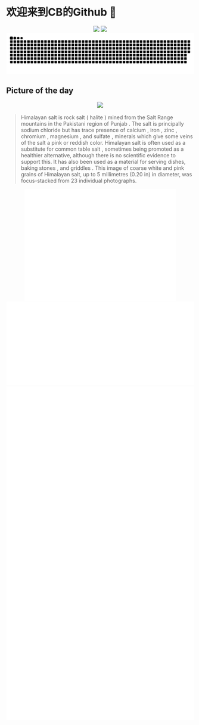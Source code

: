 
# 欢迎来到CB的Github 👋

<div align="center">
  <img height="137px" src="https://github-readme-stats.vercel.app/api?username=SuperCB&show_icons=true&theme=radical" />
  <img height="137px" src="https://github-readme-stats.vercel.app/api/top-langs/?username=SuperCB&hide_title=true&hide_border=true&layout=compact&langs_count=6&text_color=000&icon_color=fff" />
</div>


<div align="center">
    <img src="./contribution-snake/github-contribution-grid-snake.svg" />
</div>



## Picture of the day
<div align="center">
  <img width=400px src="https://upload.wikimedia.org/wikipedia/commons/thumb/4/46/Himalayan_salt_%28coarse%29.jpg/600px-Himalayan_salt_%28coarse%29.jpg" />
</div>

>Himalayan salt  is rock salt ( halite ) mined from the  Salt Range  mountains in the Pakistani region of  Punjab . The salt is principally  sodium chloride  but has trace presence of  calcium ,  iron ,  zinc ,  chromium ,  magnesium , and  sulfate , minerals which give some  veins  of the salt a pink or reddish color. Himalayan salt is often used as a substitute for common  table salt , sometimes being promoted as a healthier alternative, although there is no scientific evidence to support this. It has also been used as a material for serving dishes,  baking stones , and  griddles . This image of coarse white and pink grains of Himalayan salt, up to 5 millimetres (0.20 in) in diameter, was  focus-stacked  from 23 individual photographs.



<div align="center">
  <img height="300px" src="base_metrics.svg" />
  <img  src="metrics.plugin.calendar.full.svg" />
</div>


<div align="center">
  <img  src="plugin_metrics.svg" /> 
</div>

